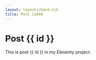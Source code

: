 ```yaml
---
layout: layouts/base.njk
title: Post 11044
---
```


# Post {{ id }}

This is post {{ id }} in my Eleventy project.
